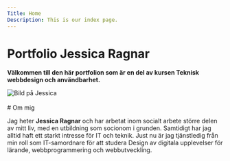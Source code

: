 ```yaml
---
Title: Home
Description: This is our index page.
---
```


Portfolio Jessica Ragnar
==========================

**Välkommen till den här portfolion som är en del av kursen Teknisk webbdesign och användbarhet.**

<img src="http://www.student.bth.se/~jera23/dbwebb-kurser/design/me/portfolio/assets/img/JessicaR.jpg" alt="Bild på Jessica" class="profile-pic">
<br><br>
# Om mig

Jag heter **Jessica Ragnar** och har arbetat inom socialt arbete större delen av mitt liv, med en utbildning som socionom i grunden. Samtidigt har jag alltid haft ett starkt intresse för IT och teknik. Just nu är jag tjänstledig från min roll som IT-samordnare för att studera Design av digitala upplevelser för lärande, webbprogrammering och webbutveckling.

<br><br>
